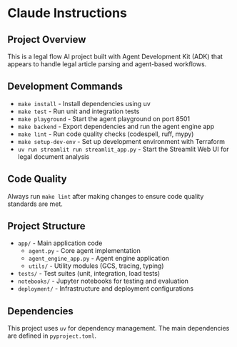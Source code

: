 # Claude Instructions

## Project Overview
This is a legal flow AI project built with Agent Development Kit (ADK) that appears to handle legal article parsing and agent-based workflows.

## Development Commands
- `make install` - Install dependencies using uv
- `make test` - Run unit and integration tests
- `make playground` - Start the agent playground on port 8501
- `make backend` - Export dependencies and run the agent engine app
- `make lint` - Run code quality checks (codespell, ruff, mypy)
- `make setup-dev-env` - Set up development environment with Terraform
- `uv run streamlit run streamlit_app.py` - Start the Streamlit Web UI for legal document analysis

## Code Quality
Always run `make lint` after making changes to ensure code quality standards are met.

## Project Structure
- `app/` - Main application code
  - `agent.py` - Core agent implementation
  - `agent_engine_app.py` - Agent engine application
  - `utils/` - Utility modules (GCS, tracing, typing)
- `tests/` - Test suites (unit, integration, load tests)
- `notebooks/` - Jupyter notebooks for testing and evaluation
- `deployment/` - Infrastructure and deployment configurations

## Dependencies
This project uses `uv` for dependency management. The main dependencies are defined in `pyproject.toml`.